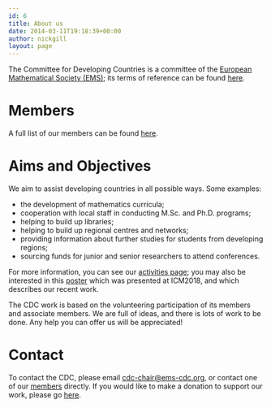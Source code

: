 ```yaml
---
id: 6
title: About us
date: 2014-03-11T19:18:39+00:00
author: nickgill
layout: page
---
```

The Committee for Developing Countries is a committee of the <a href="http://euro-math-soc.eu/" title="The European Mathematical Society">European Mathematical Society (EMS)</a>; its terms of reference can be found <a href = "http://www.euro-math-soc.eu/committee/developing-countries">here</a>. 

# Members

A full list of our members can be found <a href = "members">here</a>.

# Aims and Objectives
We aim to assist developing countries in all possible ways. Some examples:
 * the development of mathematics curricula;
 * cooperation with local staff in conducting M.Sc. and Ph.D. programs;
 * helping to build up libraries;
 * helping to build up regional centres and networks;
 * providing information about further studies for students from developing regions;
 * sourcing funds for junior and senior researchers to attend conferences.

For more information, you can see our <a href = "activities">activities page</a>; you may also be interested in this <a href = "poster2018.pdf">poster</a> which was presented at ICM2018, and which describes our recent work.

The CDC work is based on the volunteering participation of its members and associate members. We are full of ideas, and there is lots of work to be done.  Any help you can offer us will be appreciated!

# Contact

To contact the CDC, please email <a href = "mailto:cdc-chair@ems-cdc.org">cdc-chair@ems-cdc.org</a>, or contact one of our <a href = "member">members</a> directly. If you would like to make a donation to support our work, please go <a href = "http://euro-math-soc.eu/ems_payment_new/ems_cdc_donation.html">here</a>.




